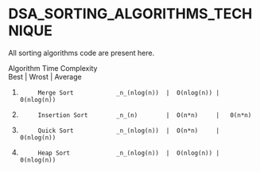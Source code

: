 # DSA_SORTING_ALGORITHMS_TECHNIQUE
All sorting algorithms code are present here.


Algorithm                       Time Complexity            
                                     Best       |    Wrost    |  Average
1.          Merge Sort            _n_(nlog(n))  |  O(nlog(n)) |  0(nlog(n))
2.          Insertion Sort        _n_(n)        |  O(n*n)     |   0(n*n)
3.          Quick Sort            _n_(nlog(n))  |  O(n*n)     |  0(nlog(n))
4.          Heap Sort             _n_(nlog(n))  |  O(nlog(n)) |  0(nlog(n))
